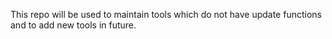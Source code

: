 This repo will be used to maintain tools which do not have update functions and to add new tools in future.
